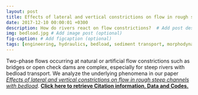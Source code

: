 ```yaml
---
layout: post
title: Effects of lateral and vertical constrictions on flow in rough steep channels with bedload
date: 2017-12-10 00:00:01 +0300
description: How do rivers react on flow constrictions?  # Add post description (optional)
img: bedload.jpg # Add image post (optional)
fig-caption: # Add figcaption (optional)
tags: [engineering, hydraulics, bedload, sediment transport, morphodynamics, floods, laboratory experiments]
---
```


Two-phase flows occurring at natural or artificial flow constrictions such as bridges or open check dams are complex, especially for steep rivers with bedload transport. We analyze the underlying phenomena in our paper [*Effects of lateral and vertical constrictions on flow in rough steep channels with bedload*](https://ascelibrary.org/doi/abs/10.1061/%28ASCE%29HY.1943-7900.0001389).
[**Click here to retrieve Citation information, Data and Codes.**](https://sschwindt.github.io/pub-constriction-bedload/)
